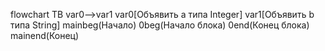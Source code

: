 flowchart TB
var0-->var1
var0[Объявить a типа Integer]
var1[Объявить b типа String]
mainbeg(Начало)
0beg(Начало блока)
0end(Конец блока)
mainend(Конец)